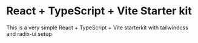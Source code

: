 # React + TypeScript + Vite Starter kit

This is a very simple React + TypeScript + Vite starterkit with tailwindcss and radix-ui setup
